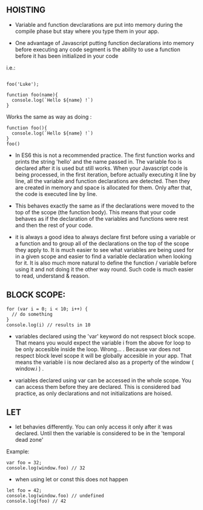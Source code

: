 ## HOISTING 

* Variable and function devclarations are put into memory during the compile phase but stay where you type them in your app. 

* One advantage of Javascript putting function declarations into memory before executing any code segment is the ability to use a function before it has been initialized in your code 




i.e.: 
``` 

foo('Luke'); 

function foo(name){
  console.log(`Hello ${name} !`) 
}
``` 

Works the same as way as doing : 

``` 
function foo(){
  console.log(`Hello ${name} !`) 
}
foo() 
```

 * In ES6 this is not a recommended practice. The first function works and prints the string      'hello' and the name passed in. The variable foo is declared after it is used but still works. When your Javascript code is being processed, in the first iteration, before actually executing it line by line, all the variable and function declarations are detected. Then they are created in memory and space is allocated for them. Only after that, the code is executed line by line. 

 * This behaves exactly the same as if the declarations were moved to the top of the scope (the function body). This means that your code behaves as if the declaration of the variables and functions were rest and then the rest of your code. 

 * it is always a good idea to always declare first before using a variable or a function and to group all of the declarations on the top of the scope they apply to. It is much easier to see what variables are being used for in a given scope and easier to find a variable declaration when looking for it. It is also much more natural to define the function / variable before using it and not doing it the other way round. Such code is much easier to read, understand & reason. 


## BLOCK SCOPE: 

```
for (var i = 0; i < 10; i++) { 
  // do something 
}
console.log(i) // results in 10 
``` 

 * variables declared using the 'var' keyword do not respsect block scope. That means you would expect the variable i from the above for loop to be only accesible inside the loop. Wrong... . 
 Because var does not respect block level scope it will be globally accesible in your app. That means the variable i is now declared also as a property of the window ( window.i ) . 

 *  variables declared using var can be accessed in the whole scope. You can access them before they are declared. This is considered bad practice, as only declarations and not initializations are hoised. 

 ## LET 
  * let behavies differently. You can only access it only after it was declared. Until then the variable is considered to be in the 'temporal dead zone'


  Example: 

  ```
  var foo = 32; 
  console.log(window.foo) // 32 
  ``` 

  * when using let or const this does not happen 

  ``` 
  let foo = 42; 
  console.log(window.foo) // undefined 
  console.log(foo) // 42 
  ```